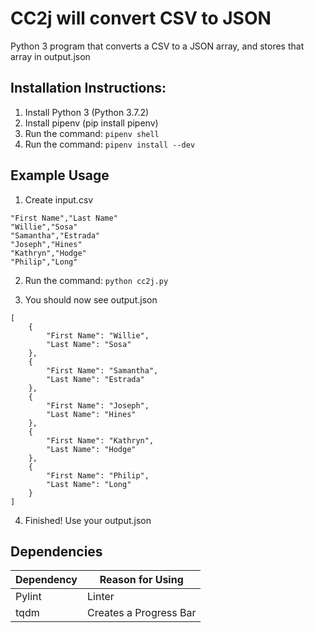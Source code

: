 # CC2j will convert CSV to JSON

Python 3 program that converts a CSV to a JSON array, and stores that array in output.json

## Installation Instructions:

1. Install Python 3 (Python 3.7.2)
2. Install pipenv (pip install pipenv)
3. Run the command: `pipenv shell`
4. Run the command: `pipenv install --dev`

## Example Usage

1. Create input.csv

```
"First Name","Last Name"
"Willie","Sosa"
"Samantha","Estrada"
"Joseph","Hines"
"Kathryn","Hodge"
"Philip","Long"
```

2. Run the command: `python cc2j.py` 

3. You should now see output.json

```
[
    {
        "First Name": "Willie",
        "Last Name": "Sosa"
    },
    {
        "First Name": "Samantha",
        "Last Name": "Estrada"
    },
    {
        "First Name": "Joseph",
        "Last Name": "Hines"
    },
    {
        "First Name": "Kathryn",
        "Last Name": "Hodge"
    },
    {
        "First Name": "Philip",
        "Last Name": "Long"
    }
]
```

4. Finished! Use your output.json

## Dependencies

Dependency | Reason for Using
--- |---
 Pylint | Linter
 tqdm | Creates a Progress Bar
